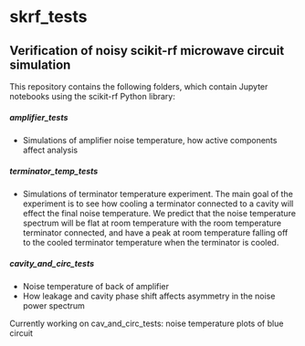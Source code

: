 # skrf_tests
## Verification of noisy scikit-rf microwave circuit simulation

This repository contains the following folders, which contain Jupyter notebooks using the scikit-rf Python library:

##### amplifier_tests
- Simulations of amplifier noise temperature, how active components affect analysis

##### terminator_temp_tests
- Simulations of terminator temperature experiment. The main goal of the experiment is to see how cooling a terminator
connected to a cavity will effect the final noise temperature. We predict that the noise temperature
spectrum will be flat at room temperature with the room temperature terminator connected, and have a peak at room temperature
falling off to the cooled terminator temperature when the terminator is cooled.

##### cavity_and_circ_tests
- Noise temperature of back of amplifier 
- How leakage and cavity phase shift affects asymmetry in the noise power spectrum


Currently working on cav_and_circ_tests: noise temperature plots of blue circuit
